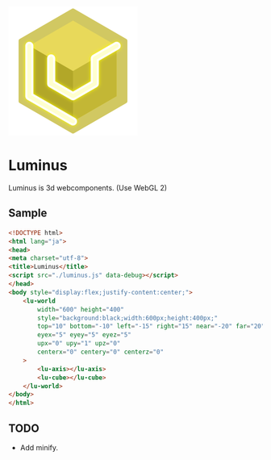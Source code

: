 ![](./docs/icon.svg)

# Luminus

Luminus is 3d webcomponents. (Use WebGL 2)

## Sample

```html
<!DOCTYPE html>
<html lang="ja">
<head>
<meta charset="utf-8">
<title>Luminus</title>
<script src="./luminus.js" data-debug></script>
</head>
<body style="display:flex;justify-content:center;">
	<lu-world
		width="600" height="400"
		style="background:black;width:600px;height:400px;"
		top="10" bottom="-10" left="-15" right="15" near="-20" far="20"
		eyex="5" eyey="5" eyez="5"
		upx="0" upy="1" upz="0"
		centerx="0" centery="0" centerz="0"
	>
		<lu-axis></lu-axis>
		<lu-cube></lu-cube>
	</lu-world>
</body>
</html>
```

## TODO

* Add minify.

